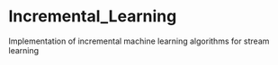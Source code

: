 # Incremental_Learning
Implementation of incremental machine learning algorithms for stream learning
